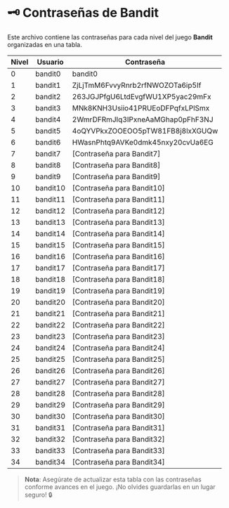 # 🗝️ Contraseñas de Bandit

Este archivo contiene las contraseñas para cada nivel del juego **Bandit** organizadas en una tabla.

| Nivel | Usuario  | Contraseña                               |
|-------|----------|------------------------------------------|
| 0     | bandit0  | bandit0                                  |
| 1     | bandit1  | ZjLjTmM6FvvyRnrb2rfNWOZOTa6ip5If         |
| 2     | bandit2  | 263JGJPfgU6LtdEvgfWU1XP5yac29mFx         |
| 3     | bandit3  | MNk8KNH3Usiio41PRUEoDFPqfxLPlSmx         |
| 4     | bandit4  | 2WmrDFRmJIq3IPxneAaMGhap0pFhF3NJ         |
| 5     | bandit5  | 4oQYVPkxZOOEOO5pTW81FB8j8lxXGUQw         |
| 6     | bandit6  | HWasnPhtq9AVKe0dmk45nxy20cvUa6EG         |
| 7     | bandit7  | [Contraseña para Bandit7]                |
| 8     | bandit8  | [Contraseña para Bandit8]                |
| 9     | bandit9  | [Contraseña para Bandit9]                |
| 10    | bandit10 | [Contraseña para Bandit10]               |
| 11    | bandit11 | [Contraseña para Bandit11]               |
| 12    | bandit12 | [Contraseña para Bandit12]               |
| 13    | bandit13 | [Contraseña para Bandit13]               |
| 14    | bandit14 | [Contraseña para Bandit14]               |
| 15    | bandit15 | [Contraseña para Bandit15]               |
| 16    | bandit16 | [Contraseña para Bandit16]               |
| 17    | bandit17 | [Contraseña para Bandit17]               |
| 18    | bandit18 | [Contraseña para Bandit18]               |
| 19    | bandit19 | [Contraseña para Bandit19]               |
| 20    | bandit20 | [Contraseña para Bandit20]               |
| 21    | bandit21 | [Contraseña para Bandit21]               |
| 22    | bandit22 | [Contraseña para Bandit22]               |
| 23    | bandit23 | [Contraseña para Bandit23]               |
| 24    | bandit24 | [Contraseña para Bandit24]               |
| 25    | bandit25 | [Contraseña para Bandit25]               |
| 26    | bandit26 | [Contraseña para Bandit26]               |
| 27    | bandit27 | [Contraseña para Bandit27]               |
| 28    | bandit28 | [Contraseña para Bandit28]               |
| 29    | bandit29 | [Contraseña para Bandit29]               |
| 30    | bandit30 | [Contraseña para Bandit30]               |
| 31    | bandit31 | [Contraseña para Bandit31]               |
| 32    | bandit32 | [Contraseña para Bandit32]               |
| 33    | bandit33 | [Contraseña para Bandit33]               |
| 34    | bandit34 | [Contraseña para Bandit34]               |

> **Nota**: Asegúrate de actualizar esta tabla con las contraseñas conforme avances en el juego. ¡No olvides guardarlas en un lugar seguro! 🔒
